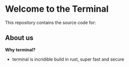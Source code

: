 # Welcome to the Terminal

This repository contains the source code for:

## About us

**Why terminal?**

- terminal is incridible build in rust, super fast and secure

